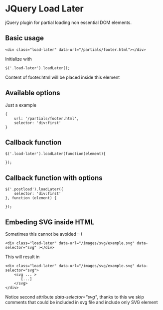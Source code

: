 # JQuery Load Later

jQuery plugin for partial loading non essential DOM elements.

## Basic usage


    <div class="load-later" data-url="/partials/footer.html"></div>

Initialize with

    $('.load-later').loadLater();

Content of footer.html will be placed inside this element


## Available options

Just a example

    {
        url: '/partials/footer.html',
        selector: 'div:first'
    }

## Callback function

    $('.load-later').loadLater(function(element){

    });

## Callback function with options

    $('.postload').loadLater({
        selector: 'div:first'
    }, function (element) {

    });

## Embeding SVG inside HTML

Sometimes this cannot be avoided :-)

    <div class="load-later" data-url="/images/svg/example.svg" data-selector="svg" ></div>

This will result in

    <div class="load-later" data-url="/images/svg/example.svg" data-selector="svg">
        <svg ... >
           [...]
        </svg>
    </div>

Notice second attribute *data-selector="svg"*, thanks to this we skip comments that could be included in svg
    file and include only SVG element
